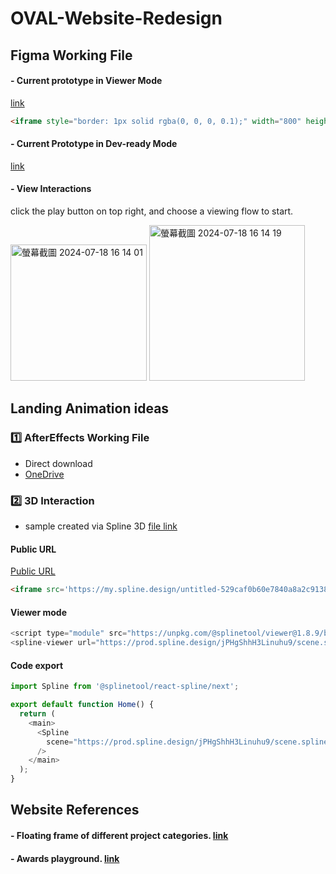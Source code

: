 # OVAL-Website-Redesign


## Figma Working File

#### - Current prototype in Viewer Mode
[link](https://www.figma.com/proto/ZzGzh4exIQbatiATwgayE5/OVAL-new-website?node-id=0-1&t=wU1dHKS6KcuQMues-1) 
```html
<iframe style="border: 1px solid rgba(0, 0, 0, 0.1);" width="800" height="450" src="https://www.figma.com/embed?embed_host=share&url=https%3A%2F%2Fwww.figma.com%2Fdesign%2FZzGzh4exIQbatiATwgayE5%2FOVAL-new-website%3Fnode-id%3D0-1%26t%3DwU1dHKS6KcuQMues-1" allowfullscreen></iframe>
```
#### - Current Prototype in Dev-ready Mode 
[link](https://www.figma.com/design/ZzGzh4exIQbatiATwgayE5/OVAL-new-website?m=dev&node-id=0-1&t=wU1dHKS6KcuQMues-1)


#### - View Interactions
click the play button on top right, and choose a viewing flow to start.

<img width="218" alt="螢幕截圖 2024-07-18 16 14 01" src="https://github.com/user-attachments/assets/922ee2b2-d613-438b-853d-370505467c37">
<img width="249" alt="螢幕截圖 2024-07-18 16 14 19" src="https://github.com/user-attachments/assets/bdcd6ea7-47df-4f85-8859-93cd992cc4a4">

## Landing Animation ideas
### 1️⃣ AfterEffects Working File
- Direct download
- [OneDrive](https://ovalhk-my.sharepoint.com/:f:/g/personal/annxu_ovaldesign_com_hk/EvQYWEzPluhDqlcK3BKRFhwBcwSl7U-dBswp-sM73qMYAw?e=Eb5iH5)

  
### 2️⃣ 3D Interaction
- sample created via Spline 3D 
[file link](https://app.spline.design/file/fdf466b8-b917-483c-8523-2ba6a919cdc1)

#### Public URL
[Public URL](https://my.spline.design/untitled-529caf0b60e7840a8a2c91383be8ce23/) 
```html
<iframe src='https://my.spline.design/untitled-529caf0b60e7840a8a2c91383be8ce23/' frameborder='0' width='100%' height='100%'></iframe>
```

#### Viewer mode
```js
<script type="module" src="https://unpkg.com/@splinetool/viewer@1.8.9/build/spline-viewer.js"></script>
<spline-viewer url="https://prod.spline.design/jPHgShhH3Linuhu9/scene.splinecode"></spline-viewer>
```

#### Code export
```js
import Spline from '@splinetool/react-spline/next';

export default function Home() {
  return (
    <main>
      <Spline
        scene="https://prod.spline.design/jPHgShhH3Linuhu9/scene.splinecode" 
      />
    </main>
  );
}
```
## Website References

#### - Floating frame of different project categories. [link](https://www.guillaumetomasi.com/)
#### - Awards playground. [link]([https://www.guillaumetomasi.com/](https://www.youtube.com/watch?app=desktop&v=G2ptGCwDkVE))
